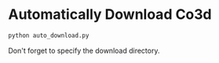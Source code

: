 # Automatically Download Co3d

```python
python auto_download.py
```

Don't forget to specify the download directory.